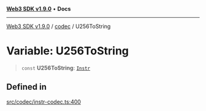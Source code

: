 [**Web3 SDK v1.9.0**](../../../README.md) • **Docs**

***

[Web3 SDK v1.9.0](../../../globals.md) / [codec](../README.md) / U256ToString

# Variable: U256ToString

> `const` **U256ToString**: [`Instr`](../type-aliases/Instr.md)

## Defined in

[src/codec/instr-codec.ts:400](https://github.com/Mystic-Nayy/alephium-web3/blob/ee41f5e0e7d7fb0b155fe62f05b2ac03772895ca/packages/web3/src/codec/instr-codec.ts#L400)
